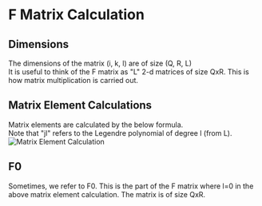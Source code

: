 # F Matrix Calculation

## Dimensions

The dimensions of the matrix (i, k, l) are of size (Q, R, L)  
It is useful to think of the F matrix as "L" 2-d matrices of size QxR. This is how matrix multiplication is carried out.

## Matrix Element Calculations

Matrix elements are calculated by the below formula.  
Note that "jl" refers to the Legendre polynomial of degree l (from L).  
![Matrix Element Calculation](https://media.discordapp.net/attachments/937419611622752277/937425589764231168/unknown.png)

## F0

Sometimes, we refer to F0. This is the part of the F matrix where l=0 in the above matrix element calculation. The matrix is of size QxR.
